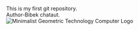 
This is my first git repository.
<br>
Author-Bibek chataut.
<br>
![Minimalist Geometric Technology Computer Logo](https://github.com/Bibek-chataut/Basic-programming-demo/assets/155406998/b456b9df-fba0-40d7-a0e1-6dea9bce267d)
